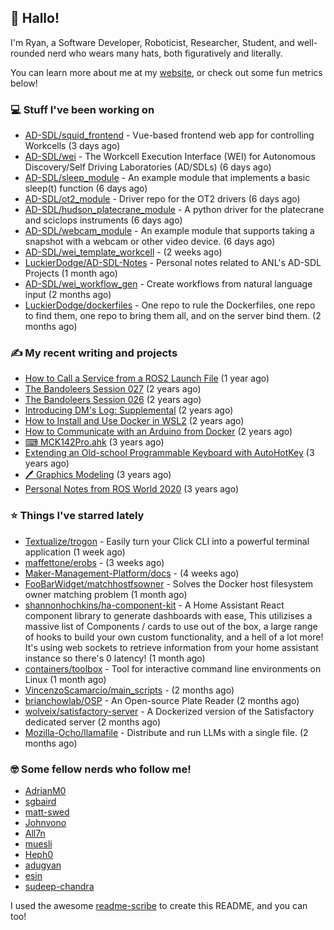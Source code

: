 ## 👋 Hallo!

I'm Ryan, a Software Developer, Roboticist, Researcher, Student, and well-rounded nerd who wears many hats, both figuratively and literally.

You can learn more about me at my [website](https://ryandlewis.dev), or check out some fun metrics below!

### 💻 Stuff I've been working on

- [AD-SDL/squid_frontend](https://github.com/AD-SDL/squid_frontend) - Vue-based frontend web app for controlling Workcells (3 days ago)
- [AD-SDL/wei](https://github.com/AD-SDL/wei) - The Workcell Execution Interface (WEI) for Autonomous Discovery/Self Driving Laboratories (AD/SDLs) (6 days ago)
- [AD-SDL/sleep_module](https://github.com/AD-SDL/sleep_module) - An example module that implements a basic sleep(t) function (6 days ago)
- [AD-SDL/ot2_module](https://github.com/AD-SDL/ot2_module) - Driver repo for the OT2 drivers  (6 days ago)
- [AD-SDL/hudson_platecrane_module](https://github.com/AD-SDL/hudson_platecrane_module) - A python driver for the platecrane and sciclops instruments (6 days ago)
- [AD-SDL/webcam_module](https://github.com/AD-SDL/webcam_module) - An example module that supports taking a snapshot with a webcam or other video device. (6 days ago)
- [AD-SDL/wei_template_workcell](https://github.com/AD-SDL/wei_template_workcell) -  (2 weeks ago)
- [LuckierDodge/AD-SDL-Notes](https://github.com/LuckierDodge/AD-SDL-Notes) - Personal notes related to ANL&#39;s AD-SDL Projects (1 month ago)
- [AD-SDL/wei_workflow_gen](https://github.com/AD-SDL/wei_workflow_gen) - Create workflows from natural language input (2 months ago)
- [LuckierDodge/dockerfiles](https://github.com/LuckierDodge/dockerfiles) - One repo to rule the Dockerfiles, one repo to find them, one repo to bring them all, and on the server bind them. (2 months ago)

### ✍ My recent writing and projects

- [How to Call a Service from a ROS2 Launch File](https://ryandlewis.dev/posts/callserviceinros2launch/) (1 year ago)
- [The Bandoleers Session 027](https://ryandlewis.dev/posts/ttrpg/thebandoleers027/) (2 years ago)
- [The Bandoleers Session 026](https://ryandlewis.dev/posts/ttrpg/thebandoleers026/) (2 years ago)
- [Introducing DM&#39;s Log: Supplemental](https://ryandlewis.dev/posts/ttrpg/introducingdmslog/) (2 years ago)
- [How to Install and Use Docker in WSL2](https://ryandlewis.dev/posts/howtowsldocker/) (2 years ago)
- [How to Communicate with an Arduino from Docker](https://ryandlewis.dev/posts/howtoarduinodocker/) (2 years ago)
- [⌨ MCK142Pro.ahk](https://ryandlewis.dev/projects/mck142pro/) (3 years ago)
- [Extending an Old-school Programmable Keyboard with AutoHotKey](https://ryandlewis.dev/posts/mck142pro/) (3 years ago)
- [🖊 Graphics Modeling](https://ryandlewis.dev/projects/graphics/) (3 years ago)
- [Personal Notes from ROS World 2020](https://ryandlewis.dev/posts/rosworld2020/) (3 years ago)

### ⭐ Things I've starred lately

- [Textualize/trogon](https://github.com/Textualize/trogon) - Easily turn your Click CLI into a powerful terminal application (1 week ago)
- [maffettone/erobs](https://github.com/maffettone/erobs) -  (3 weeks ago)
- [Maker-Management-Platform/docs](https://github.com/Maker-Management-Platform/docs) -  (4 weeks ago)
- [FooBarWidget/matchhostfsowner](https://github.com/FooBarWidget/matchhostfsowner) - Solves the Docker host filesystem owner matching problem (1 month ago)
- [shannonhochkins/ha-component-kit](https://github.com/shannonhochkins/ha-component-kit) - A Home Assistant React component library to generate dashboards with ease, This utilizises a massive list of Components / cards to use out of the box, a large range of hooks to build your own custom functionality, and a hell of a lot more! It&#39;s using web sockets to retrieve information from your home assistant instance so there&#39;s 0 latency! (1 month ago)
- [containers/toolbox](https://github.com/containers/toolbox) - Tool for interactive command line environments on Linux (1 month ago)
- [VincenzoScamarcio/main_scripts](https://github.com/VincenzoScamarcio/main_scripts) -  (2 months ago)
- [brianchowlab/OSP](https://github.com/brianchowlab/OSP) - An Open-source Plate Reader  (2 months ago)
- [wolveix/satisfactory-server](https://github.com/wolveix/satisfactory-server) - A Dockerized version of the Satisfactory dedicated server (2 months ago)
- [Mozilla-Ocho/llamafile](https://github.com/Mozilla-Ocho/llamafile) - Distribute and run LLMs with a single file. (2 months ago)

### 🤓 Some fellow nerds who follow me!

- [AdrianM0](https://github.com/AdrianM0)
- [sgbaird](https://github.com/sgbaird)
- [matt-swed](https://github.com/matt-swed)
- [Johnvono](https://github.com/Johnvono)
- [All7n](https://github.com/All7n)
- [muesli](https://github.com/muesli)
- [Heph0](https://github.com/Heph0)
- [adugyan](https://github.com/adugyan)
- [esin](https://github.com/esin)
- [sudeep-chandra](https://github.com/sudeep-chandra)

I used the awesome [readme-scribe](https://github.com/muesli/readme-scribe) to create this README, and you can too!
